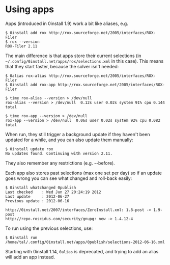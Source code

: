 # Using apps

Apps (introduced in 0install 1.9) work a bit like aliases, e.g.

```shell
$ 0install add rox http://rox.sourceforge.net/2005/interfaces/ROX-Filer
$ rox --version
ROX-Filer 2.11
```

The main difference is that apps store their current selections (in `~/.config/0install.net/apps/rox/selections.xml` in this case). This means that they start faster, because the solver isn't needed:

```shell
$ 0alias rox-alias http://rox.sourceforge.net/2005/interfaces/ROX-Filer
$ 0install add rox-app http://rox.sourceforge.net/2005/interfaces/ROX-Filer

$ time rox-alias --version > /dev/null
rox-alias --version > /dev/null  0.12s user 0.02s system 91% cpu 0.144 total

$ time rox-app --version > /dev/null
rox-app --version > /dev/null  0.06s user 0.02s system 92% cpu 0.082 total
```

When run, they still trigger a background update if they haven't been updated for a while, and you can also update them manually:

```shell
$ 0install update rox
No updates found. Continuing with version 2.11.
```

They also remember any restrictions (e.g. --before).

Each app also stores past selections (max one set per day) so if an update goes wrong you can see what changed and roll-back easily:

```shell
$ 0install whatchanged 0publish
Last checked    : Wed Jun 27 20:24:19 2012
Last update     : 2012-06-27
Previous update : 2012-06-16

http://0install.net/2007/interfaces/ZeroInstall.xml: 1.8-post -> 1.9-post
http://repo.roscidus.com/security/gnupg: new -> 1.4.12-4
```

To run using the previous selections, use:

```shell
$ 0install run /home/tal/.config/0install.net/apps/0publish/selections-2012-06-16.xml
```

Starting with 0install 1.14, `0alias` is deprecated, and trying to add an alias will add an app instead.
